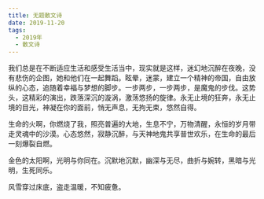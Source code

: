 ```yaml
---
title: 无题散文诗
date: 2019-11-20
tags:
  - 2019年
  - 散文诗
---
```


我们总是在不断适应生活和感受生活当中，现实就是这样，迷幻地沉醉在夜晚，没有悲伤的企图，她和他们在一起舞蹈。眩晕，迷蒙，建立一个精神的帝国，自由放纵的心态，追随着幸福与梦想的脚步。一步两步，一步两步，是魔鬼的步伐。这势头，这精彩的演出，跌落深沉的漩涡，激荡悠扬的旋律。永无止境的狂奔，永无止境的目光，神凝在你的面前，悄无声息，无拘无束，悠然自得。

生命的火啊，你燃烧了我，照亮普遍的大地，生息不宁，万物清醒，永恒的岁月带走灵魂中的沙漠。心态悠然，寂静沉醉，与天神地鬼共享普世欢乐，在生命的最后一刻爆裂自燃。

金色的太阳啊，光明与你同在。沉默地沉默，幽深与无尽，曲折与婉转，黑暗与光明，生死同乐。

风雪穿过床底，盗走温暖，不知疲惫。
